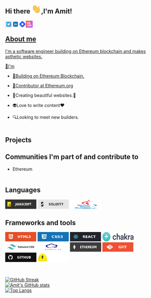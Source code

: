 ## Hi there <img src="https://github.com/ameeetgaikwad/ameeetgaikwad/blob/main/68747470733a2f2f6d656469612e67697068792e636f6d2f6d656469612f6876524a434c467a6361737252346961377a2f67697068792e676966.gif" height="30x" Width="30">,I'm Amit!
<a href="https://twitter.com/ameeetgaikwad">
  <img align="left" alt="amit" | "twitter" width="22px"
       src="https://github.com/ameeetgaikwad/ameeetgaikwad/blob/main/twitter.jpeg">
 <a href="https://www.linkedin.com/in/ameeetgaikwad/">
  <img align="left" alt="amit" | "twitter" width="22px"
       src="https://github.com/ameeetgaikwad/ameeetgaikwad/blob/main/linkedin.png">
  <a href="https://amitgaikwad.hashnode.dev/">
  <img align="left" alt="amit" | "twitter" width="22px"
       src="https://github.com/ameeetgaikwad/ameeetgaikwad/blob/main/icons8-hashnode-48.png">
   <a href="https://bio.link/ameet">
  <img align="left" alt="amit" | "twitter" width="22px"
       src="https://github.com/ameeetgaikwad/ameeetgaikwad/blob/main/biolink.webp">
<br>

## About me
I'm a software engineer building on Ethereum blockchain and makes asthetic websites.

🔭I'm
- 🔳Building on Ethereum Blockchain.
 
- 💎Contributor at <a href="https://ethereum.org">Ethereum.org</a>
 
- 🌱Creating beautiful websites.🚀
 
- 👽Love to write content❤

- 🔍Looking to meet new builders.
  <br>  <br>
     
## Projects
     

     
## Communities I'm part of and contribute to
- Ethereum
   <br>  <br> 
     
## Languages
<a><img src="https://github.com/ameeetgaikwad/ameeetgaikwad/blob/main/javascript.svg" height="30x" Width="100"></a>
<a><img src="https://github.com/ameeetgaikwad/ameeetgaikwad/blob/main/solidity2.svg" height="30x" Width="100"></a>
<a><img src="https://github.com/ameeetgaikwad/ameeetgaikwad/blob/main/java.svg" height="30x" Width="100"></a>
      
   
## Frameworks and tools
<a><img src="https://github.com/ameeetgaikwad/ameeetgaikwad/blob/main/html.svg" height="30x" Width="100"></a>
<a><img src="https://github.com/ameeetgaikwad/ameeetgaikwad/blob/main/css.svg" height="30x" Width="100"></a>
<a><img src="https://github.com/ameeetgaikwad/ameeetgaikwad/blob/main/react.svg" height="30x" Width="100"></a>
<a><img src="https://github.com/ameeetgaikwad/ameeetgaikwad/blob/main/download.jpeg" height="30x" Width="100"></a>
<a><img src="https://github.com/ameeetgaikwad/ameeetgaikwad/blob/main/tailwind.png" height="30x" Width="100"></a>
<a><img src="https://github.com/ameeetgaikwad/ameeetgaikwad/blob/main/download%20(1).png" height="30x" Width="100"></a>
<a><img src="https://github.com/ameeetgaikwad/ameeetgaikwad/blob/main/Ethereum.svg" height="30x" Width="100"></a>
<a><img src="https://github.com/ameeetgaikwad/ameeetgaikwad/blob/main/git.svg" height="30x" Width="100"></a>
<a><img src="https://github.com/ameeetgaikwad/ameeetgaikwad/blob/main/github.svg" height="30x" Width="100"></a>
<a><img src="https://github.com/ameeetgaikwad/ameeetgaikwad/blob/main/hardhat.svg" height="30x" Width="100"></a>

     
   
     
   <br>  
  
 [![GitHub Streak](https://streak-stats.demolab.com/?user=ameeetgaikwad&theme=dark)](https://git.io/streak-stats) <br>
 [![Amit's GitHub stats](https://github-readme-stats.vercel.app/api?username=ameeetgaikwad&theme=dark)](https://github.com/anuraghazra/github-readme-stats) <br>
 [![Top Langs](https://github-readme-stats.vercel.app/api/top-langs/?username=ameeetgaikwad&layout=compact&theme=dark)](https://github.com/anuraghazra/github-readme-stats)
